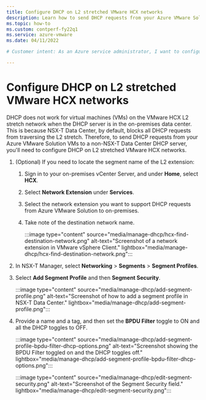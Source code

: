 ```yaml
---
title: Configure DHCP on L2 stretched VMware HCX networks
description: Learn how to send DHCP requests from your Azure VMware Solution VMs to a non-NSX-T DHCP server.
ms.topic: how-to
ms.custom: contperf-fy22q1
ms.service: azure-vmware
ms.date: 04/11/2022

# Customer intent: As an Azure service administrator, I want to configure DHCP on L2 stretched VMware HCX networks to send DHCP requests from my Azure VMware Solution VMs to a non-NSX-T DHCP server. 

---
```


# Configure DHCP on L2 stretched VMware HCX networks

DHCP does not work for virtual machines (VMs) on the VMware HCX L2 stretch network when the DHCP server is in the on-premises data center. This is because NSX-T Data Center, by default, blocks all DHCP requests from traversing the L2 stretch. Therefore, to send DHCP requests from your Azure VMware Solution VMs to a non-NSX-T Data Center DHCP server, you'll need to configure DHCP on L2 stretched VMware HCX networks.

1. (Optional) If you need to locate the segment name of the L2 extension:

   1. Sign in to your on-premises vCenter Server, and under **Home**, select **HCX**.

   1. Select **Network Extension** under **Services**.

   1. Select the network extension you want to support DHCP requests from Azure VMware Solution to on-premises.

   1. Take note of the destination network name.

      :::image type="content" source="media/manage-dhcp/hcx-find-destination-network.png" alt-text="Screenshot of a network extension in VMware vSphere Client." lightbox="media/manage-dhcp/hcx-find-destination-network.png":::

1. In NSX-T Manager, select **Networking** > **Segments** > **Segment Profiles**.

1. Select **Add Segment Profile** and then **Segment Security**.

   :::image type="content" source="media/manage-dhcp/add-segment-profile.png" alt-text="Screenshot of how to add a segment profile in NSX-T Data Center." lightbox="media/manage-dhcp/add-segment-profile.png":::

1. Provide a name and a tag, and then set the **BPDU Filter** toggle to ON and all the DHCP toggles to OFF.

   :::image type="content" source="media/manage-dhcp/add-segment-profile-bpdu-filter-dhcp-options.png" alt-text="Screenshot showing the BPDU Filter toggled on and the DHCP toggles off." lightbox="media/manage-dhcp/add-segment-profile-bpdu-filter-dhcp-options.png":::
	
   :::image type="content" source="media/manage-dhcp/edit-segment-security.png" alt-text="Screenshot of the Segment Security field." lightbox="media/manage-dhcp/edit-segment-security.png":::
